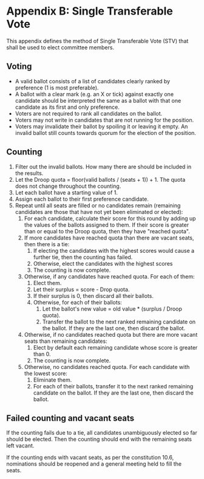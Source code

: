 # Appendix B: Single Transferable Vote

This appendix defines the method of Single Transferable Vote (STV) that shall be used to elect committee members.

## Voting

- A valid ballot consists of a list of candidates clearly ranked by preference (1 is most preferable).
- A ballot with a clear mark (e.g. an X or tick) against exactly one candidate should be interpreted the same as a ballot with that one candidate as its first and only preference.
- Voters are not required to rank all candidates on the ballot.
- Voters may not write in candidates that are not running for the position.
- Voters may invalidate their ballot by spoiling it or leaving it empty. An invalid ballot still counts towards quorum for the election of the position.

## Counting

1. Filter out the invalid ballots. How many there are should be included in the results.
2. Let the Droop quota = floor(valid ballots / (seats + 1)) + 1. The quota does not change throughout the counting.
3. Let each ballot have a starting value of 1.
4. Assign each ballot to their first preference candidate.
5. Repeat until all seats are filled or no candidates remain (remaining candidates are those that have not yet been eliminated or elected):
    1. For each candidate, calculate their score for this round by adding up the values of the ballots assigned to them. If their score is greater than or equal to the Droop quota, then they have "reached quota".
    2. If more candidates have reached quota than there are vacant seats, then there is a tie:
        1. If electing the candidates with the highest scores would cause a further tie, then the counting has failed.
        2. Otherwise, elect the candidates with the highest scores
        3. The counting is now complete.
    3. Otherwise, if any candidates have reached quota. For each of them:
        1. Elect them.
        2. Let their surplus = score - Drop quota.
        3. If their surplus is 0, then discard all their ballots.
        4. Otherwise, for each of their ballots:
            1. Let the ballot's new value = old value * (surplus / Droop quota).
            2. Transfer the ballot to the next ranked remaining candidate on the ballot. If they are the last one, then discard the ballot.
    4. Otherwise, if no candidates reached quota but there are more vacant seats than remaining candidates:
        1. Elect by default each remaining candidate whose score is greater than 0.
        2. The counting is now complete.
    5. Otherwise, no candidates reached quota. For each candidate with the lowest score:
        1. Eliminate them.
        2. For each of their ballots, transfer it to the next ranked remaining candidate on the ballot. If they are the last one, then discard the ballot.

## Failed counting and vacant seats

If the counting fails due to a tie, all candidates unambiguously elected so far should be elected. Then the counting should end with the remaining seats left vacant.

If the counting ends with vacant seats, as per the constitution 10.6, nominations should be reopened and a general meeting held to fill the seats.
